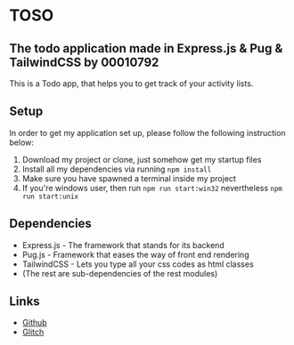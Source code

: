 # TOSO
## The todo application made in Express.js & Pug & TailwindCSS by 00010792

This is a Todo app, that helps you to get track of your activity lists.

## Setup

In order to get my application set up, please follow the following instruction below:

1. Download my project or clone, just somehow get my startup files
2. Install all my dependencies via running `npm install`
3. Make sure you have spawned a terminal inside my project
4. If you're windows user, then run `npm run start:win32` nevertheless `npm run start:unix`

## Dependencies

- Express.js - The framework that stands for its backend
- Pug.js - Framework that eases the way of front end rendering
- TailwindCSS - Lets you type all your css codes as html classes
- (The rest are sub-dependencies of the rest modules)

## Links

- [Github](https://github.com/00010792/wt.coursework2)
- [Glitch]()
